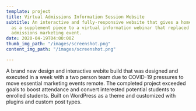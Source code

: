 ```yaml
---
template: project
title: Virtual Admissions Information Session Website
subtitle: An interactive and fully-responsive website that gives a home to and acts
  as a supplement piece to a virtual information webinar that replaced a semi-annual
  admissions marketing event.
date: 2020-04-19T04:00:00Z
thumb_img_path: "/images/screenshot.png"
content_img_path: "/images/screenshot.png"

---
```

A brand new design and interactive webite build that was designed and executed in a week with a two person team due to COVID-19 pressures to move essential marketing events remote. The completed project exceeded goals to boost attendance and convert interested potential students to enrolled students. Built on WordPress as a theme and customized with plugins and custom post types.